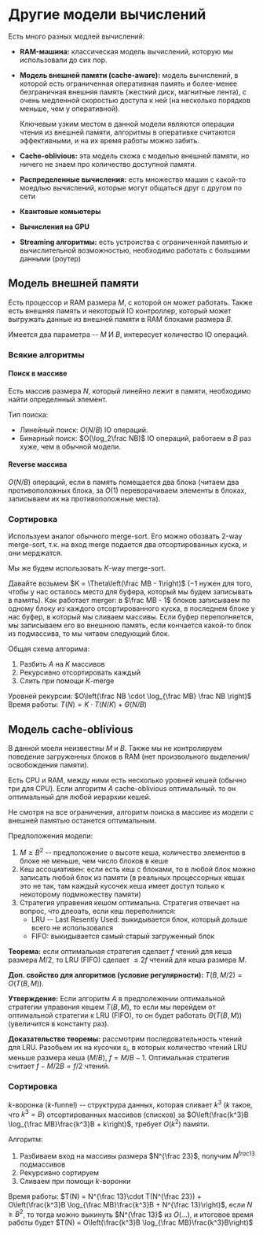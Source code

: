 # Другие модели вычислений

Есть много разных модлей вычислений:

* **RAM-машина:** классическая модель вычислений, которую мы использовали до сих пор.
* **Модель внешней памяти (cache-aware):** модель вычислений, в которой есть ограниченная оперативная память и более-менее безграничная внешняя память (жесткий диск, магнитные лента), с очень медленной скоростью доступа к ней (на несколько порядков меньше, чем у оперативной).

    Ключевым узким местом в данной модели являются операции чтения из внешней памяти, алгоритмы в оперативке считаются эффективными, и на их время работы можно забить.
* **Cache-oblivious:** эта модель схожа с моделью внешней памяти, но ничего не знаем про количество доступной памяти.
* **Распределенные вычисления:** есть множество машин с какой-то моедлью вычислений, которые могут общаться друг с другом по сети
* **Квантовые комьютеры**
* **Вычисления на GPU**
* **Streaming алгоритмы:** есть устроиства с ограниченной памятью и вычислительной возможностью, необходимо работать с большими данными (роутер)

## Модель внешней памяти

Есть процессор и RAM размера $M$, с которой он может работать. Также есть внешняя память и некоторый IO контроллер, который может выгружать данные из внешней памяти в RAM блоками размера $B$.

Имеется два параметра -- $M$ И $B$, интересует количество IO операций.

### Всякие алгоритмы

#### Поиск в массиве

Есть массив размера $N$, который линейно лежит в памяти, необходимо найти определнный элемент.

Тип поиска:
* Линейный поиск: $O(N / B)$ IO операций.
* Бинарный поиск: $O(\log_2\frac NB)$ IO операций, работаем в $B$ раз хуже, чем в обычной модели.

#### Reverse массива

$O(N / B)$ операций, если в память помещается два блока (читаем два противоположных блока, за $O(1)$ переворачиваем элементы в блоках, записываем их на противоположные места).

### Сортировка

Используем аналог обычного merge-sort. Его можно обозвать 2-way merge-sort, т.к. на вход merge подается два отсортированных куска, и они мерджатся.

Мы же будем использовать $K$-way merge-sort.

Давайте возьмем $K = \Theta\left(\frac MB - 1\right)$ ($-1$ нужен для того, чтобы у нас осталось место для буфера, который мы будем записывать в память). Как работает merger: в $\frac MB - 1$ блоков записываем по одному блоку из каждого отсортированного куска, в последнем блоке у нас буфер, в который мы сливаем массивы. Если буфер переполняется, мы записываем его во внешнюю память, если кончается какой-то блок из подмассива, то мы читаем следующий блок.

Общая схема алгорима:
1. Разбить $A$ на $K$ массивов
2. Рекурсивно отсортировать каждый
3. Слить при помощи $K$-merge

Уровней рекурсии: $O\left(\frac NB \cdot \log_{\frac MB} \frac NB \right)$
Время работы: $T(N) = K \cdot T(N/K) + \Theta(N/B)$

## Модель cache-oblivious

В данной моели неизвестны $M$ и $B$. Также мы не контролируем поведение загруженных блоков в RAM (нет произвольного выделения/освобождения памяти).

Есть CPU и RAM, между ними есть несколько уровней кешей (обычно три для CPU). Если алгоритм $A$ cache-oblivious оптимальный. то он оптимальный для любой иерархии кешей.

Не смотря на все ограничения, алгоритм поиска в массиве из модели с внешней памятью останется оптимальным.

Предположения модели:
1. $M \geq B^2$ -- предположение о высоте кеша, количество элементов в блоке не меньше, чем число блоков в кеше
2. Кеш ассоциативен: если есть кеш с блоками, то в любой блок можно записать любой блок из памяти (в реальных процессорных кешах это не так, там каждый кусочек кеша имеет доступ только к некоторому подмножеству памяти)
3. Стратегия управения кешом оптимальна. Стратегия отвечает на вопрос, что длеоать, если кеш переполнился:
    * LRU -- Last Resently Used: выкидывается блок, который дольше всего не использовался
    * FIFO: выкидывается самый старый загруженный блок

**Теорема:** если оптимальная стратегия сделает $f$ чтений для кеша размера $M / 2$, то LRU (FIFO) сделает $\leq 2f$ чтений для кеша размера $M$.

**Доп. свойство для алгоритмов (условие регулярности):** $T(B, M / 2) = O(T(B, M))$.

**Утверждение:** Если алгоритм $A$ в предполежении оптимальной стратегии управения кешем $T(B, M)$, то если мы перейдем от оптимальной стратегии к LRU (FIFO), то он будет работать $\Theta(T(B, M))$ (увеличится в константу раз).

**Доказательство теоремы:** рассмотрим последовательность чтений для LRU. Разобьем их на кусочки $s_i$, в которых количество чтений LRU меньше размера кеша $(M/ B)$, $f = M/B - 1$. Оптимальная стратегия считает $f - M/2B = f / 2$ чтений.

### Сортировка

$k$-воронка ($k$-funnel) -- структрура данных, которая сливает $k^3$ ($k$ такое, что $k^3 = B$) отсортированных массивов (списков) за $O\left(\frac{k^3}B \log_{\frac MB}\frac{k^3}B + k\right)$, требует $O(k^2)$ памяти.

Алгоритм:
1. Разбиваем вход на массивы размера $N^{\frac 23}$, получим $N^{frac 13}$ подмассивов
2. Рекурсивно сортируем
3. Сливаем при помощи $k$-воронки

Время работы: $T(N) = N^{\frac 13}\cdot T(N^{\frac 23}) + O\left(\frac{k^3}B \log_{\frac MB}\frac{k^3}B + N^{\frac 13}\right)$, если $N\geq B^2$, то тогда можно выкинуть $N^{\frac 13}$ из $O(...)$, и итоговое время работы будет $T(N) = O\left(\frac{k^3}B \log_{\frac MB}\frac{k^3}B\right)$
